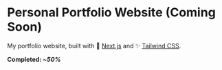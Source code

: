 # Personal Portfolio Website (Coming Soon)
My portfolio website, built with 🚀 [Next.js](https://nextjs.org) and ✨ [Tailwind CSS](https://tailwindcss.com).

__Completed: ~*50%*__
